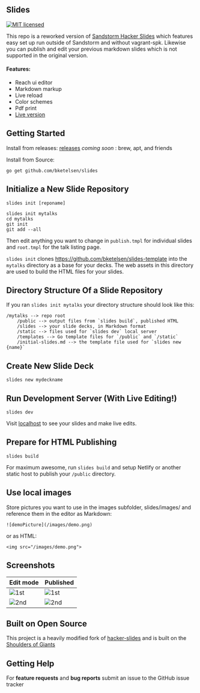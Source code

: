 ## Slides

[![MIT licensed](https://img.shields.io/badge/license-MIT-blue.svg)](https://github.com/bketelsen/slides/blob/master/LICENSE)

This repo is a reworked version of [Sandstorm Hacker Slides](https://github.com/jacksingleton/hacker-slides) which features easy set up run outside of Sandstorm and without vagrant-spk. Likewise you can publish and edit your previous markdown slides which is not supported in the original version.


#### Features:

- Reach ui editor
- Markdown markup
- Live reload
- Color schemes
- Pdf print
- [Live version](https://talks.bjk.fyi)

Getting Started
----
Install from releases: [releases](https://github.com/bketelsen/slides/releases)
*coming soon* : brew, apt, and friends

Install from Source:

`go get github.com/bketelsen/slides`


Initialize a New Slide Repository
----
`slides init [reponame]`

```shell
slides init mytalks
cd mytalks
git init
git add --all
```
Then edit anything you want to change in `publish.tmpl` for individual slides and `root.tmpl` for the talk listing page.

`slides init` clones https://github.com/bketelsen/slides-template into the `mytalks` directory as a base for your decks.  The web assets in this directory are used to build the HTML files for your slides.

Directory Structure Of a Slide Repository
------
If you ran `slides init mytalks` your directory structure should look like this:

``` 
/mytalks --> repo root
    /public --> output files from `slides build`, published HTML
    /slides --> your slide decks, in Markdown format
    /static --> files used for `slides dev` local server
    /templates --> Go template files for `/public` and `/static`
    /initial-slides.md --> the template file used for `slides new {name}`
```


Create New Slide Deck
----
```shell
slides new mydeckname
```

Run Development Server (With Live Editing!)
----
```shell
slides dev
```

Visit [localhost](http://localhost:8080) to see your slides and make live edits.

Prepare for HTML Publishing
----
```shell
slides build
```

For maximum awesome, run `slides build` and setup Netlify or another static host to publish your `/public` directory.

Use local images
----
Store pictures you want to use in the images subfolder, slides/images/ and reference them in the editor as Markdown:
```
![demoPicture](/images/demo.png)
```
or as HTML:
```
<img src="/images/demo.png">
```

Screenshots
----

| Edit mode | Published  |
| --- | --- |
| ![1st](https://sc-cdn.scaleengine.net/i/520e2f4a8ca107b0263936507120027e.png) | ![1st](https://sc-cdn.scaleengine.net/i/7ae0d31a40b0b9e7acc3f131754874cf.png) |
|![2nd](https://sc-cdn.scaleengine.net/i/5acba66070e24f76bc7f20224adc611e.png) | ![2nd](https://sc-cdn.scaleengine.net/i/fee3e1374cb13b1d8c292becb7f514ae.png) |


Built on Open Source
----
This project is a heavily modified fork of [hacker-slides](https://github.com/msoedov/hacker-slides) and is built on the [Shoulders of Giants](/SHOULDERS.md)


Getting Help
------------

For **feature requests** and **bug reports**  submit an issue
to the GitHub issue tracker
